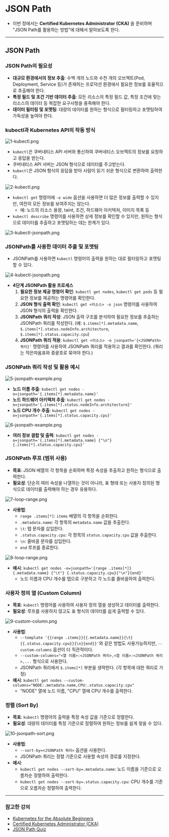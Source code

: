 # JSON Path

- 이번 장에서는 **Certified Kubernetes Administrator (CKA)** 을 준비하며 "JSON Path를 활용하는 방법"에 대해서 알아보도록 한다.

---

## JSON Path

### JSON Path의 필요성

- **대규모 환경에서의 정보 추출**: 수백 개의 노드와 수천 개의 오브젝트(Pod, Deployment, Service 등)가 존재하는 프로덕션 환경에서 필요한 정보를 효율적으로 추출해야 한다.
- **특정 필드 및 조건 기반 데이터 추출**: 모든 리소스의 특정 필드 값, 특정 조건에 맞는 리소스의 데이터 등 복잡한 요구사항을 충족해야 한다.
- **데이터 필터링 및 포맷팅**: 대량의 데이터를 원하는 형식으로 필터링하고 포맷팅하여 가독성을 높여야 한다.

### kubectl과 Kubernetes API의 작동 방식

![1-kubectl.png](images%2F1-kubectl.png)

- `kubectl`은 쿠버네티스 API 서버와 통신하여 쿠버네티스 오브젝트의 정보를 요청하고 응답을 받는다.
- 쿠버네티스 API 서버는 JSON 형식으로 데이터를 주고받는다.
- `kubectl`은 JSON 형식의 응답을 받아 사람이 읽기 쉬운 형식으로 변환하여 출력한다.

![2-kubectl.png](images%2F2-kubectl.png)

- `kubectl get` 명령어에 `-o wide` 옵션을 사용하면 더 많은 정보를 출력할 수 있지만, 여전히 모든 정보를 보여주지는 않는다.
  - 예: 노드의 리소스 용량, taint, 조건, 하드웨어 아키텍처, 이미지 목록 등
- `kubectl describe` 명령어를 사용하면 상세 정보를 확인할 수 있지만, 원하는 형식으로 데이터를 추출하고 포맷팅하는 데는 한계가 있다.

![3-kubectl-jsonpath.png](images%2F3-kubectl-jsonpath.png)

### JSONPath를 사용한 데이터 추출 및 포맷팅

- JSONPath를 사용하면 `kubectl` 명령어의 출력을 원하는 대로 필터링하고 포맷팅할 수 있다.

![4-kubectl-jsonpath.png](images%2F4-kubectl-jsonpath.png)

- **4단계 JSONPath 활용 프로세스**
  1. **필요한 정보 제공 명령어 확인**: `kubectl get nodes`, `kubectl get pods` 등 필요한 정보를 제공하는 명령어를 확인한다.
  2. **JSON 형식 출력 확인**: `kubectl get <리소스> -o json` 명령어를 사용하여 JSON 형식의 출력을 확인한다.
  3. **JSONPath 쿼리 작성**: JSON 출력 구조를 분석하여 필요한 정보를 추출하는 JSONPath 쿼리를 작성한다. (예: `$.items[*].metadata.name`, `$.items[*].status.nodeInfo.architecture`, `$.items[*].status.capacity.cpu`)
  4. **JSONPath 쿼리 적용**: `kubectl get <리소스> -o jsonpath='{<JSONPath> 쿼리}'` 명령어를 사용하여 JSONPath 쿼리를 적용하고 결과를 확인한다. (쿼리는 작은따옴표와 중괄호로 묶어야 한다.)

### JSONPath 쿼리 작성 및 활용 예시

![5-jsonpath-example.png](images%2F5-jsonpath-example.png)

- **노드 이름 추출**: `kubectl get nodes -o=jsonpath='{.items[*].metadata.name}'`
- **노드 하드웨어 아키텍처 추출**: `kubectl get nodes -o=jsonpath='{.items[*].status.nodeInfo.architecture}'`
- **노드 CPU 개수 추출**: `kubectl get nodes -o=jsonpath='{.items[*].status.capacity.cpu}'`

![6-jsonpath-example.png](images%2F6-jsonpath-example.png)

- **여러 정보 결합 및 출력**: `kubectl get nodes -o=jsonpath='{.items[*].metadata.name} {"\n"} {.items[*].status.capacity.cpu}'`

### JSONPath 루프 (범위 사용)

- **목표**: JSON 배열의 각 항목을 순회하며 특정 속성을 추출하고 원하는 형식으로 출력한다.
- **필요성**: 단순히 여러 속성을 나열하는 것이 아니라, 표 형태 또는 사용자 정의된 형식으로 데이터를 출력해야 하는 경우 유용하다.

![7-loop-range.png](images%2F7-loop-range.png)

- **사용법**:
  - `range .items[*]`: `items` 배열의 각 항목을 순회한다.
  - `.metadata.name`: 각 항목의 `metadata.name` 값을 추출한다.
  - `\t`: 탭 문자를 삽입한다.
  - `.status.capacity.cpu`: 각 항목의 `status.capacity.cpu` 값을 추출한다.
  - `\n`: 줄바꿈 문자를 삽입한다.
  - `end` 루프를 종료한다.

![8-loop-range.png](images%2F8-loop-range.png)

- **예시**: `kubectl get nodes -o=jsonpath='{range .items[*]}{.metadata.name} {"\t"} {.status.capacity.cpu}{"\n"}{end}'`
  - 노드 이름과 CPU 개수를 탭으로 구분하고 각 노드를 줄바꿈하여 출력한다.

### 사용자 정의 열 (Custom Column)

- **목표**: `kubectl` 명령어를 사용하여 사용자 정의 열을 생성하고 데이터를 출력한다.
- **필요성**: 루프를 사용하지 않고도 표 형식의 데이터를 쉽게 출력할 수 있다.

![9-custom-column.png](images%2F9-custom-column.png)

- **사용법**:
  - `--template '{{range .items}}{{.metadata.name}}{\t}{{.status.capacity.cpu}}{\n}{end}}'`와 같은 방법도 사용가능하지만, `--custom-columns` 옵션이 더 직관적이다.
  - `--custom-columns="<열 이름>:<JSONPath 쿼리>,<열 이름>:<JSONPath 쿼리>,...` 형식으로 사용한다.
  - JSONPath 쿼리에서 `$.items[*]` 부분을 생략한다. (각 항목에 대한 쿼리로 가정)
- **예시**: `kubectl get nodes --custom-columns="NODE:.metadata.name,CPU:.status.capacity.cpu"`
  - "NODE" 열에 노드 이름, "CPU" 열에 CPU 개수를 출력한다.

### 정렬 (Sort By)

- **목표**: `kubectl` 명령어의 출력을 특정 속성 값을 기준으로 정렬한다.
- **필요성**: 대량의 데이터를 특정 기준으로 정렬하여 원하는 정보를 쉽게 찾을 수 있다.

![10-jsonpath-sort.png](images%2F10-jsonpath-sort.png)

- **사용법**:
  - `--sort-by=<JSONPath 쿼리>` 옵션을 사용한다.
  - JSONPath 쿼리는 정렬 기준으로 사용할 속성의 경로를 지정한다.
- **예시**:
  - `kubectl get nodes --sort-by=.metadata.name`: 노드 이름을 기준으로 오름차순 정렬하여 출력한다.
  - `kubectl get nodes --sort-by=.status.capacity.cpu`: CPU 개수를 기준으로 오름차순 정렬하여 출력한다.

---

### 참고한 강의

- [Kubernetes for the Absolute Beginners](https://www.udemy.com/course/learn-kubernetes)
- [Certified Kubernetes Administrator (CKA)](https://www.udemy.com/course/certified-kubernetes-administrator-with-practice-tests)
- [JSON Path Quiz](https://kodekloud.com/p/json-path-quiz)